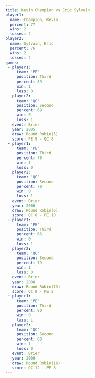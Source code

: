```yaml
---
title: Kevin Champion vs Eric Sylvain
player1:               
  name: Champion, Kevin
  percent: 77          
  wins: 2              
  losses: 2            
player2:               
  name: Sylvain, Eric  
  percent: 76          
  wins: 2              
  losses: 2            
games:
 - player1:         
     team: 'PE'     
     position: Third
     percent: 89    
     win: 1         
     loss: 0        
   player2:          
     team: 'QC'      
     position: Second
     percent: 69     
     win: 0          
     loss: 1         
   event: Brier        
   year: 2005          
   draw: Round Robin(5)
   score: PE 9 - QC 8  
 - player1:         
     team: 'PE'     
     position: Third
     percent: 70    
     win: 1         
     loss: 0        
   player2:          
     team: 'QC'      
     position: Second
     percent: 70     
     win: 0          
     loss: 1         
   event: Brier        
   year: 2006          
   draw: Round Robin(6)
   score: QC 8 - PE 10 
 - player1:         
     team: 'PE'     
     position: Third
     percent: 66    
     win: 0         
     loss: 1        
   player2:          
     team: 'QC'      
     position: Second
     percent: 79     
     win: 1          
     loss: 0         
   event: Brier         
   year: 2008           
   draw: Round Robin(13)
   score: QC 8 - PE 2   
 - player1:         
     team: 'PE'     
     position: Third
     percent: 80    
     win: 0         
     loss: 1        
   player2:          
     team: 'QC'      
     position: Second
     percent: 88     
     win: 1          
     loss: 0         
   event: Brier         
   year: 2009           
   draw: Round Robin(16)
   score: QC 12 - PE 8  
---
```

